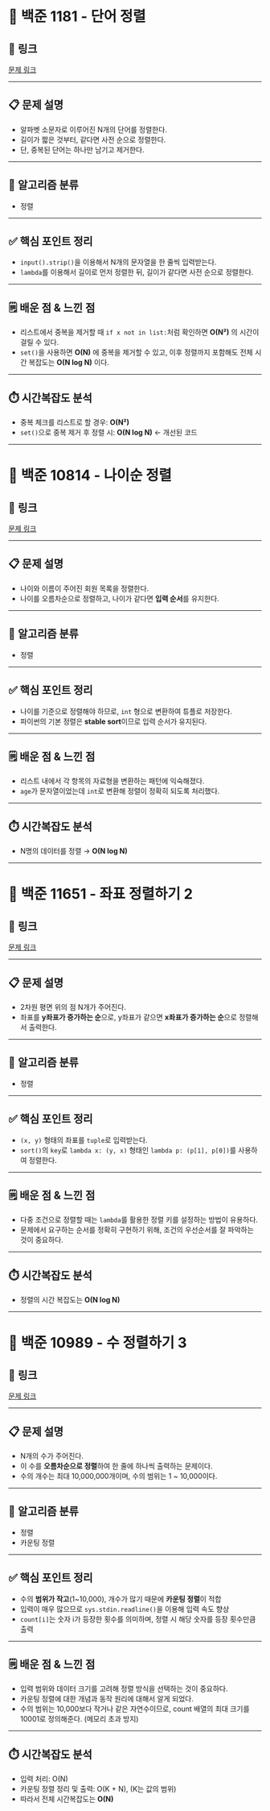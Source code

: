 # 📌 백준 1181 - 단어 정렬

## 🔗 링크
[문제 링크](https://www.acmicpc.net/problem/1181)

---

## 📋 문제 설명
- 알파벳 소문자로 이루어진 N개의 단어를 정렬한다.
- 길이가 짧은 것부터, 같다면 사전 순으로 정렬한다.
- 단, 중복된 단어는 하나만 남기고 제거한다.

---

## 🧠 알고리즘 분류
- 정렬

---

## ✅ 핵심 포인트 정리
- `input().strip()`을 이용해서 N개의 문자열을 한 줄씩 입력받는다.
- `lambda`를 이용해서 길이로 먼저 정렬한 뒤, 길이가 같다면 사전 순으로 정렬한다.

---

## 🗒️ 배운 점 & 느낀 점
- 리스트에서 중복을 제거할 때 `if x not in list:`처럼 확인하면 **O(N²)** 의 시간이 걸릴 수 있다.
- `set()`을 사용하면 **O(N)** 에 중복을 제거할 수 있고, 이후 정렬까지 포함해도 전체 시간 복잡도는 **O(N log N)** 이다.

---

## ⏱️ 시간복잡도 분석
- 중복 체크를 리스트로 할 경우: **O(N²)**
- `set()`으로 중복 제거 후 정렬 시: **O(N log N)** ← 개선된 코드

---

# 🧩 백준 10814 - 나이순 정렬

## 🔗 링크
[문제 링크](https://www.acmicpc.net/problem/10814)

---

## 📋 문제 설명
- 나이와 이름이 주어진 회원 목록을 정렬한다.
- 나이를 오름차순으로 정렬하고, 나이가 같다면 **입력 순서**를 유지한다.

---

## 🧠 알고리즘 분류
- 정렬

---

## ✅ 핵심 포인트 정리
- 나이를 기준으로 정렬해야 하므로, `int` 형으로 변환하여 튜플로 저장한다.
- 파이썬의 기본 정렬은 **stable sort**이므로 입력 순서가 유지된다.

---

## 🗒️ 배운 점 & 느낀 점
- 리스트 내에서 각 항목의 자료형을 변환하는 패턴에 익숙해졌다.
- `age`가 문자열이었는데 `int`로 변환해 정렬이 정확히 되도록 처리했다.

---

## ⏱️ 시간복잡도 분석
- N명의 데이터를 정렬 → **O(N log N)**

---
# 📌 백준 11651 - 좌표 정렬하기 2

## 🔗 링크  
[문제 링크](https://www.acmicpc.net/problem/11651)

---

## 📋 문제 설명  
- 2차원 평면 위의 점 N개가 주어진다.  
- 좌표를 **y좌표가 증가하는 순**으로, y좌표가 같으면 **x좌표가 증가하는 순**으로 정렬해서 출력한다.

---

## 🧠 알고리즘 분류  
- 정렬

---

## ✅ 핵심 포인트 정리  
- `(x, y)` 형태의 좌표를 `tuple`로 입력받는다.  
- `sort()`의 `key`로 `lambda x: (y, x)` 형태인 `lambda p: (p[1], p[0])`를 사용하여 정렬한다.

---

## 🗒️ 배운 점 & 느낀 점  
- 다중 조건으로 정렬할 때는 `lambda`를 활용한 정렬 키를 설정하는 방법이 유용하다.  
- 문제에서 요구하는 순서를 정확히 구현하기 위해, 조건의 우선순서를 잘 파악하는 것이 중요하다.

---

## ⏱️ 시간복잡도 분석  
- 정렬의 시간 복잡도는 **O(N log N)**  

---
# 📌 백준 10989 - 수 정렬하기 3

## 🔗 링크  
[문제 링크](https://www.acmicpc.net/problem/10989)

---

## 📋 문제 설명  
- N개의 수가 주어진다.  
- 이 수를 **오름차순으로 정렬**하여 한 줄에 하나씩 출력하는 문제이다.  
- 수의 개수는 최대 10,000,000개이며, 수의 범위는 1 ~ 10,000이다.

---

## 🧠 알고리즘 분류  
- 정렬  
- 카운팅 정렬  

---

## ✅ 핵심 포인트 정리  
- 수의 **범위가 작고**(1~10,000), 개수가 많기 때문에 **카운팅 정렬**이 적합  
- 입력이 매우 많으므로 `sys.stdin.readline()`을 이용해 입력 속도 향상  
- `count[i]`는 숫자 i가 등장한 횟수를 의미하며, 정렬 시 해당 숫자를 등장 횟수만큼 출력  

---

## 🗒️ 배운 점 & 느낀 점  
- 입력 범위와 데이터 크기를 고려해 정렬 방식을 선택하는 것이 중요하다.  
- 카운팅 정렬에 대한 개념과 동작 원리에 대해서 알게 되었다.
- 수의 범위는 10,000보다 작거나 같은 자연수이므로, count 배열의 최대 크기를 10001로 정의해준다. (메모리 초과 방지) 

---

## ⏱️ 시간복잡도 분석  
- 입력 처리: O(N)  
- 카운팅 정렬 정리 및 출력: O(K + N), (K는 값의 범위)  
- 따라서 전체 시간복잡도는 **O(N)**  

